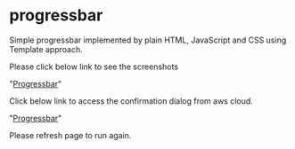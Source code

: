# progressbar
Simple progressbar implemented by plain HTML, JavaScript and CSS using Template approach.

Please click below link to see the screenshots

"[Progressbar](https://github.com/sreetui/progressbar/blob/main/screenshots.pdf)"

Click below link to access the confirmation dialog from aws cloud.

"[Progressbar](http://sreetui-progressbar.s3-website-us-east-1.amazonaws.com/)"

Please refresh page to run again.
